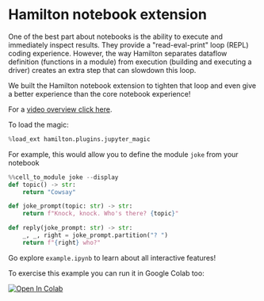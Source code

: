 # Hamilton notebook extension

One of the best part about notebooks is the ability to execute and immediately inspect results. They provide a "read-eval-print" loop (REPL) coding experience. However, the way Hamilton separates dataflow definition (functions in a module) from execution (building and executing a driver) creates an extra step that can slowdown this loop.

We built the Hamilton notebook extension to tighten that loop and even give a better experience than the core notebook experience!

For a [video overview click here](https://www.youtube.com/watch?v=Z3ZT2ur2jg8&t=288s).

To load the magic:
```python
%load_ext hamilton.plugins.jupyter_magic
```

For example, this would allow you to define the module `joke` from your notebook

```python
%%cell_to_module joke --display
def topic() -> str:
    return "Cowsay"

def joke_prompt(topic: str) -> str:
    return f"Knock, knock. Who's there? {topic}"

def reply(joke_prompt: str) -> str:
    _, _, right = joke_prompt.partition("? ")
    return f"{right} who?"
```

Go explore `example.ipynb` to learn about all interactive features!

To exercise this example you can run it in Google Colab too:

[![Open In Colab](https://colab.research.google.com/assets/colab-badge.svg)
](https://colab.research.google.com/github/dagworks-inc/hamilton/blob/main/examples/jupyter_notebook_magic/example.ipynb)
